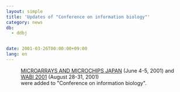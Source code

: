 ```yaml
---
layout: simple
title: 'Updates of "Conference on information biology"'
category: news
db:
  - ddbj


date: 2001-03-26T00:00:00+09:00
lang: en
---
```


<dd><a href="http://www.healthtech.com/2001/mfj/index.htm">MICROARRAYS AND MICROCHIPS JAPAN</a> (June 4-5, 2001) and<br><a href="http://www.brics.dk/wabi2001/">WABI 2001</a> (August 28-31, 2001)<br>were added to "Conference on information biology".</dd>
